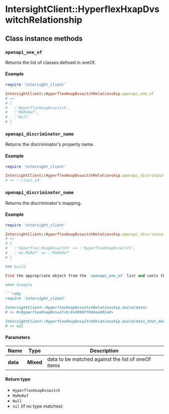 # IntersightClient::HyperflexHxapDvswitchRelationship

## Class instance methods

### `openapi_one_of`

Returns the list of classes defined in oneOf.

#### Example

```ruby
require 'intersight_client'

IntersightClient::HyperflexHxapDvswitchRelationship.openapi_one_of
# =>
# [
#   :'HyperflexHxapDvswitch',
#   :'MoMoRef',
#   :'Null'
# ]
```

### `openapi_discriminator_name`

Returns the discriminator's property name.

#### Example

```ruby
require 'intersight_client'

IntersightClient::HyperflexHxapDvswitchRelationship.openapi_discriminator_name
# => :'class_id'
```

### `openapi_discriminator_name`

Returns the discriminator's mapping.

#### Example

```ruby
require 'intersight_client'

IntersightClient::HyperflexHxapDvswitchRelationship.openapi_discriminator_mapping
# =>
# {
#   :'hyperflex.HxapDvswitch' => :'HyperflexHxapDvswitch',
#   :'mo.MoRef' => :'MoMoRef'
# }

### build

Find the appropriate object from the `openapi_one_of` list and casts the data into it.

#### Example

```ruby
require 'intersight_client'

IntersightClient::HyperflexHxapDvswitchRelationship.build(data)
# => #<HyperflexHxapDvswitch:0x00007fdd4aab02a0>

IntersightClient::HyperflexHxapDvswitchRelationship.build(data_that_doesnt_match)
# => nil
```

#### Parameters

| Name | Type | Description |
| ---- | ---- | ----------- |
| **data** | **Mixed** | data to be matched against the list of oneOf items |

#### Return type

- `HyperflexHxapDvswitch`
- `MoMoRef`
- `Null`
- `nil` (if no type matches)

